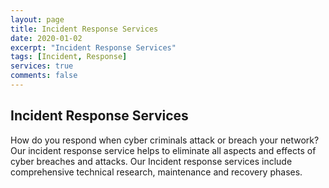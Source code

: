 ```yaml
---
layout: page
title: Incident Response Services
date: 2020-01-02
excerpt: "Incident Response Services"
tags: [Incident, Response]
services: true
comments: false
---
```


## Incident Response Services

How do you respond when cyber criminals attack or breach your network? Our incident response service helps to eliminate all aspects and effects of cyber breaches and attacks. Our Incident response services include comprehensive technical research, maintenance and recovery phases.
